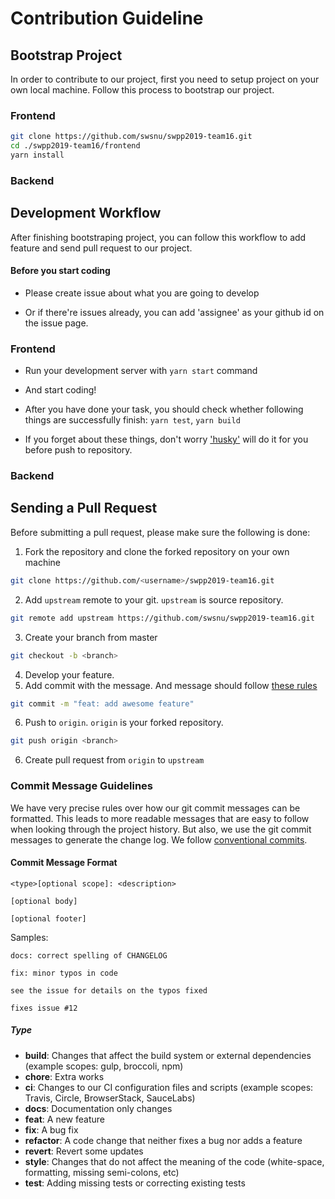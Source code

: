 # Contribution Guideline

## Bootstrap Project

In order to contribute to our project, first you need to setup project on your own local machine. Follow this process to bootstrap our project. 

### Frontend

```sh
git clone https://github.com/swsnu/swpp2019-team16.git
cd ./swpp2019-team16/frontend
yarn install
```

### Backend

## Development Workflow

After finishing bootstraping project, you can follow this workflow to add feature and send pull request to our project.

#### Before you start coding

* Please create issue about what you are going to develop

* Or if there're issues already, you can add 'assignee' as your github id on the issue page.

### Frontend

* Run your development server with `yarn start` command
* And start coding!

* After you have done your task, you should check whether following things are successfully finish: `yarn test`, `yarn build`

* If you forget about these things, don't worry ['husky'](https://github.com/typicode/husky) will do it for you before push to repository.

### Backend

## Sending a Pull Request

Before submitting a pull request, please make sure the following is done:

1. Fork the repository and clone the forked repository on your own machine

```sh
git clone https://github.com/<username>/swpp2019-team16.git
```

2. Add `upstream` remote to your git. `upstream` is source repository.

```sh
git remote add upstream https://github.com/swsnu/swpp2019-team16.git
```

3. Create your branch from master

```sh
git checkout -b <branch>
```

4. Develop your feature. 
5. Add commit with the message. And message should follow [these rules](#commit-message-guidelines)

```sh
git commit -m "feat: add awesome feature"
```

6. Push to `origin`. `origin` is your forked repository.

```sh
git push origin <branch>
```

6. Create pull request from `origin` to `upstream`

 

### Commit Message Guidelines

We have very precise rules over how our git commit messages can be formatted. This leads to more readable messages that are easy to follow when looking through the project history. But also, we use the git commit messages to generate the change log. We follow [conventional commits](https://www.conventionalcommits.org/en/v1.0.0/#summary).

#### Commit Message Format

```
<type>[optional scope]: <description>

[optional body]

[optional footer]
```

Samples:
```
docs: correct spelling of CHANGELOG 
```

```
fix: minor typos in code

see the issue for details on the typos fixed

fixes issue #12
```

##### Type

* **build**: Changes that affect the build system or external dependencies (example scopes: gulp, broccoli, npm)
* **chore**: Extra works
* **ci**: Changes to our CI configuration files and scripts (example scopes: Travis, Circle, BrowserStack, SauceLabs)
* **docs**: Documentation only changes
* **feat**: A new feature
* **fix**: A bug fix
* **refactor**: A code change that neither fixes a bug nor adds a feature
* **revert**: Revert some updates
* **style**: Changes that do not affect the meaning of the code (white-space, formatting, missing semi-colons, etc)
* **test**: Adding missing tests or correcting existing tests


